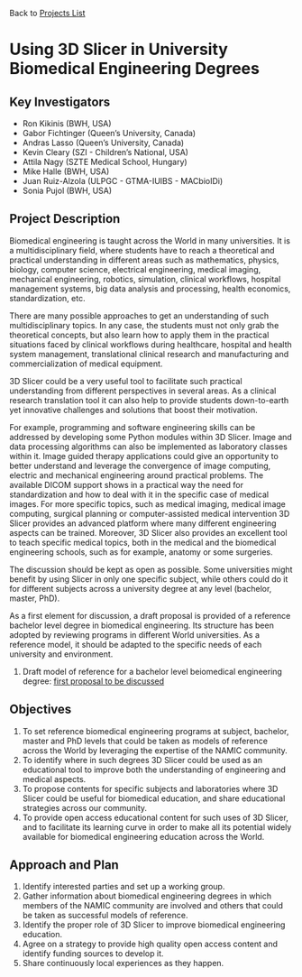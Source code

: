 Back to [Projects List](../../README.md#ProjectsList)

# Using 3D Slicer in University Biomedical Engineering Degrees

## Key Investigators

- Ron Kikinis (BWH, USA)
- Gabor Fichtinger (Queen’s University, Canada)
- Andras Lasso (Queen’s University, Canada)
- Kevin Cleary (SZI - Children’s National, USA)
- Attila Nagy (SZTE Medical School, Hungary)
- Mike Halle (BWH, USA)
- Juan Ruiz-Alzola (ULPGC - GTMA-IUIBS - MACbioIDi)
- Sonia Pujol (BWH, USA)

## Project Description

Biomedical engineering is taught across the World in many universities. It is a multidisciplinary field, where students have to reach a theoretical and practical understanding in different areas such as mathematics, physics, biology, computer science, electrical engineering, medical imaging, mechanical engineering, robotics, simulation, clinical workflows, hospital management systems, big data analysis and processing, health economics, standardization, etc.

There are many possible approaches to get an understanding of such multidisciplinary topics. In any case, the students must not only grab the theoretical concepts, but also learn how to apply them in the practical situations faced by clinical workflows during healthcare, hospital and health system management, translational clinical research and manufacturing and commercialization of medical equipment.

3D Slicer could be a very useful tool to facilitate such practical understanding from different perspectives in several areas. As a clinical research translation tool it can also help to provide students down-to-earth yet innovative challenges and solutions that boost their motivation.

For example, programming and software engineering skills can be addressed by developing some Python modules within 3D Slicer. Image and data processing algorithms can also be implemented as laboratory classes within it. Image guided therapy applications could give an opportunity to better understand and leverage the convergence of image computing, electric and mechanical engineering around practical problems. The available DICOM support shows in a practical way the need for standardization and how to deal with it in the specific case of medical images. For more specific topics, such as medical imaging, medical image computing, surgical planning or computer-assisted medical intervention 3D Slicer provides an advanced platform where many different engineering aspects can be trained. Moreover, 3D Slicer also provides an excellent tool to teach specific medical topics, both in the medical and the biomedical engineering schools, such as for example, anatomy or some surgeries.

The discussion should be kept as open as possible. Some universities might benefit by using Slicer in only one specific subject, while others could do it for different subjects across a university degree at any level (bachelor, master, PhD).

As a first element for discussion, a draft proposal is provided of a reference bachelor level degree in biomedical engineering. Its structure has been adopted by reviewing programs in different World universities. As a reference model, it should be adapted to the specific needs of each university and environment.

1. Draft model of reference for a bachelor level beiomedical engineering degree: [first proposal to be discussed](Subjects_First_Proposal.pdf)

## Objectives

1. To set reference biomedical engineering programs at subject, bachelor, master and PhD levels that could be taken as models of reference across the World by leveraging the expertise of the NAMIC community.
2. To identify where in such degrees 3D Slicer could be used as an educational tool to improve both the understanding of engineering and medical aspects.
3. To propose contents for specific subjects and laboratories where 3D Slicer could be useful for biomedical education, and share educational strategies across our community.
4. To provide open access educational content for such uses of 3D Slicer, and to facilitate its learning curve in order to make all its potential widely available for biomedical engineering education across the World.

## Approach and Plan

1. Identify interested parties and set up a working group.
2. Gather information about biomedical engineering degrees in which members of the NAMIC community are involved and others that could be taken as successful models of reference.
3. Identify the proper role of 3D Slicer to improve biomedical engineering education.
4. Agree on a strategy to provide high quality open access content and identify funding sources to develop it.
5. Share continuously local experiences as they happen.
